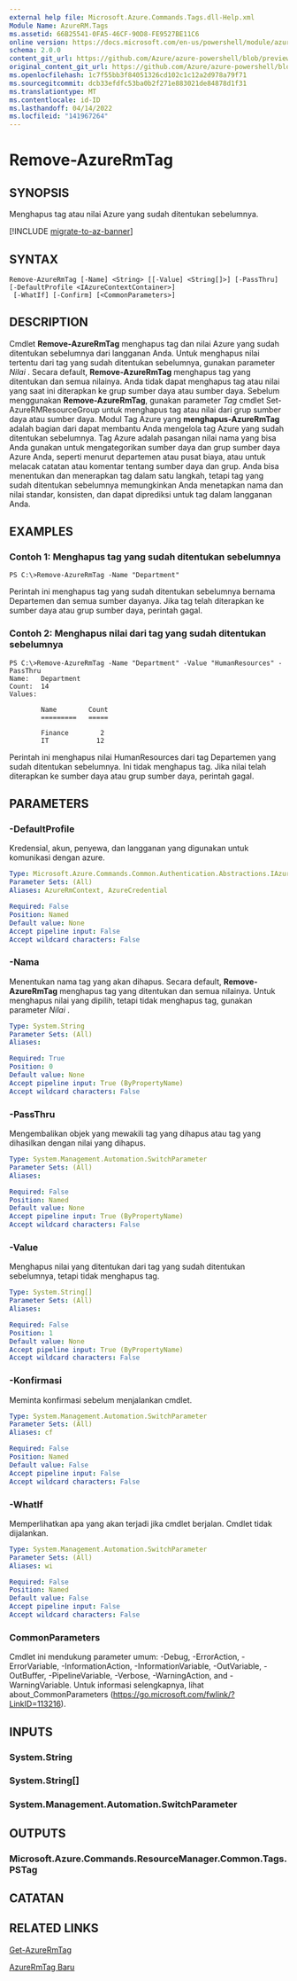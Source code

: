 ```yaml
---
external help file: Microsoft.Azure.Commands.Tags.dll-Help.xml
Module Name: AzureRM.Tags
ms.assetid: 66B25541-0FA5-46CF-90D8-FE9527BE11C6
online version: https://docs.microsoft.com/en-us/powershell/module/azurerm.tags/remove-azurermtag
schema: 2.0.0
content_git_url: https://github.com/Azure/azure-powershell/blob/preview/src/ResourceManager/Tags/Commands.Tags/help/Remove-AzureRmTag.md
original_content_git_url: https://github.com/Azure/azure-powershell/blob/preview/src/ResourceManager/Tags/Commands.Tags/help/Remove-AzureRmTag.md
ms.openlocfilehash: 1c7f55bb3f84051326cd102c1c12a2d978a79f71
ms.sourcegitcommit: dcb33efdfc53ba0b2f271e883021de84878d1f31
ms.translationtype: MT
ms.contentlocale: id-ID
ms.lasthandoff: 04/14/2022
ms.locfileid: "141967264"
---
```

# Remove-AzureRmTag

## SYNOPSIS
Menghapus tag atau nilai Azure yang sudah ditentukan sebelumnya.

[!INCLUDE [migrate-to-az-banner](../../includes/migrate-to-az-banner.md)]

## SYNTAX

```
Remove-AzureRmTag [-Name] <String> [[-Value] <String[]>] [-PassThru] [-DefaultProfile <IAzureContextContainer>]
 [-WhatIf] [-Confirm] [<CommonParameters>]
```

## DESCRIPTION
Cmdlet **Remove-AzureRmTag** menghapus tag dan nilai Azure yang sudah ditentukan sebelumnya dari langganan Anda.
Untuk menghapus nilai tertentu dari tag yang sudah ditentukan sebelumnya, gunakan parameter *Nilai* .
Secara default, **Remove-AzureRmTag** menghapus tag yang ditentukan dan semua nilainya. Anda tidak dapat menghapus tag atau nilai yang saat ini diterapkan ke grup sumber daya atau sumber daya.
Sebelum menggunakan **Remove-AzureRmTag**, gunakan parameter *Tag* cmdlet Set-AzureRMResourceGroup untuk menghapus tag atau nilai dari grup sumber daya atau sumber daya.
Modul Tag Azure yang **menghapus-AzureRmTag** adalah bagian dari dapat membantu Anda mengelola tag Azure yang sudah ditentukan sebelumnya.
Tag Azure adalah pasangan nilai nama yang bisa Anda gunakan untuk mengategorikan sumber daya dan grup sumber daya Azure Anda, seperti menurut departemen atau pusat biaya, atau untuk melacak catatan atau komentar tentang sumber daya dan grup.
Anda bisa menentukan dan menerapkan tag dalam satu langkah, tetapi tag yang sudah ditentukan sebelumnya memungkinkan Anda menetapkan nama dan nilai standar, konsisten, dan dapat diprediksi untuk tag dalam langganan Anda.

## EXAMPLES

### Contoh 1: Menghapus tag yang sudah ditentukan sebelumnya
```
PS C:\>Remove-AzureRmTag -Name "Department"
```

Perintah ini menghapus tag yang sudah ditentukan sebelumnya bernama Departemen dan semua sumber dayanya.
Jika tag telah diterapkan ke sumber daya atau grup sumber daya, perintah gagal.

### Contoh 2: Menghapus nilai dari tag yang sudah ditentukan sebelumnya
```
PS C:\>Remove-AzureRmTag -Name "Department" -Value "HumanResources" -PassThru
Name:   Department
Count:  14
Values: 

        Name        Count
        =========   =====

        Finance        2
        IT            12
```

Perintah ini menghapus nilai HumanResources dari tag Departemen yang sudah ditentukan sebelumnya.
Ini tidak menghapus tag.
Jika nilai telah diterapkan ke sumber daya atau grup sumber daya, perintah gagal.

## PARAMETERS

### -DefaultProfile
Kredensial, akun, penyewa, dan langganan yang digunakan untuk komunikasi dengan azure.

```yaml
Type: Microsoft.Azure.Commands.Common.Authentication.Abstractions.IAzureContextContainer
Parameter Sets: (All)
Aliases: AzureRmContext, AzureCredential

Required: False
Position: Named
Default value: None
Accept pipeline input: False
Accept wildcard characters: False
```

### -Nama
Menentukan nama tag yang akan dihapus.
Secara default, **Remove-AzureRmTag** menghapus tag yang ditentukan dan semua nilainya.
Untuk menghapus nilai yang dipilih, tetapi tidak menghapus tag, gunakan parameter *Nilai* .

```yaml
Type: System.String
Parameter Sets: (All)
Aliases:

Required: True
Position: 0
Default value: None
Accept pipeline input: True (ByPropertyName)
Accept wildcard characters: False
```

### -PassThru
Mengembalikan objek yang mewakili tag yang dihapus atau tag yang dihasilkan dengan nilai yang dihapus.

```yaml
Type: System.Management.Automation.SwitchParameter
Parameter Sets: (All)
Aliases:

Required: False
Position: Named
Default value: None
Accept pipeline input: True (ByPropertyName)
Accept wildcard characters: False
```

### -Value
Menghapus nilai yang ditentukan dari tag yang sudah ditentukan sebelumnya, tetapi tidak menghapus tag.

```yaml
Type: System.String[]
Parameter Sets: (All)
Aliases:

Required: False
Position: 1
Default value: None
Accept pipeline input: True (ByPropertyName)
Accept wildcard characters: False
```

### -Konfirmasi
Meminta konfirmasi sebelum menjalankan cmdlet.

```yaml
Type: System.Management.Automation.SwitchParameter
Parameter Sets: (All)
Aliases: cf

Required: False
Position: Named
Default value: False
Accept pipeline input: False
Accept wildcard characters: False
```

### -WhatIf
Memperlihatkan apa yang akan terjadi jika cmdlet berjalan.
Cmdlet tidak dijalankan.

```yaml
Type: System.Management.Automation.SwitchParameter
Parameter Sets: (All)
Aliases: wi

Required: False
Position: Named
Default value: False
Accept pipeline input: False
Accept wildcard characters: False
```

### CommonParameters
Cmdlet ini mendukung parameter umum: -Debug, -ErrorAction, -ErrorVariable, -InformationAction, -InformationVariable, -OutVariable, -OutBuffer, -PipelineVariable, -Verbose, -WarningAction, and -WarningVariable. Untuk informasi selengkapnya, lihat about_CommonParameters (https://go.microsoft.com/fwlink/?LinkID=113216).

## INPUTS

### System.String

### System.String[]

### System.Management.Automation.SwitchParameter

## OUTPUTS

### Microsoft.Azure.Commands.ResourceManager.Common.Tags.PSTag

## CATATAN

## RELATED LINKS

[Get-AzureRmTag](./Get-AzureRmTag.md)

[AzureRmTag Baru](./New-AzureRmTag.md)


